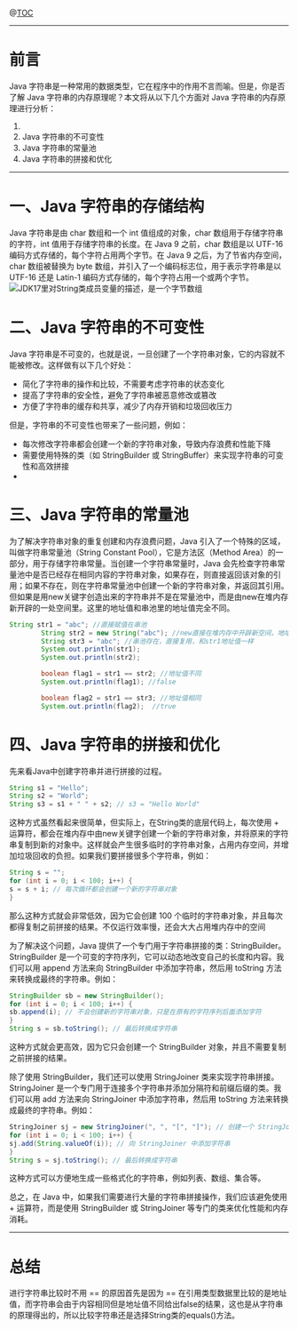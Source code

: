﻿


@[TOC](文章目录)

---

# 前言

Java 字符串是一种常用的数据类型，它在程序中的作用不言而喻。但是，你是否了解 Java 字符串的内存原理呢？本文将从以下几个方面对 Java 字符串的内存原理进行分析：

1. 
2. Java 字符串的不可变性
3. Java 字符串的常量池
4. Java 字符串的拼接和优化

---

# 一、Java 字符串的存储结构
Java 字符串是由 char 数组和一个 int 值组成的对象，char 数组用于存储字符串的字符，int 值用于存储字符串的长度。在 Java 9 之前，char 数组是以 UTF-16 编码方式存储的，每个字符占用两个字节。在 Java 9 之后，为了节省内存空间，char 数组被替换为 byte 数组，并引入了一个编码标志位，用于表示字符串是以 UTF-16 还是 Latin-1 编码方式存储的，每个字符占用一个或两个字节。
![JDK17里对String类成员变量的描述，是一个字节数组](https://img-blog.csdnimg.cn/b41b3df4d7904cb09a8a5e2add2d707b.png#pic_center)

# 二、Java 字符串的不可变性

Java 字符串是不可变的，也就是说，一旦创建了一个字符串对象，它的内容就不能被修改。这样做有以下几个好处：

- 简化了字符串的操作和比较，不需要考虑字符串的状态变化
- 提高了字符串的安全性，避免了字符串被恶意修改或篡改
- 方便了字符串的缓存和共享，减少了内存开销和垃圾回收压力


但是，字符串的不可变性也带来了一些问题，例如：

- 每次修改字符串都会创建一个新的字符串对象，导致内存浪费和性能下降
- 需要使用特殊的类（如 StringBuilder 或 StringBuffer）来实现字符串的可变性和高效拼接
- 
# 三、Java 字符串的常量池
为了解决字符串对象的重复创建和内存浪费问题，Java 引入了一个特殊的区域，叫做字符串常量池（String Constant Pool），它是方法区（Method Area）的一部分，用于存储字符串常量。当创建一个字符串常量时，Java 会先检查字符串常量池中是否已经存在相同内容的字符串对象，如果存在，则直接返回该对象的引用；如果不存在，则在字符串常量池中创建一个新的字符串对象，并返回其引用。但如果是用new关键字创造出来的字符串并不是在常量池中，而是由new在堆内存新开辟的一处空间里。这里的地址值和串池里的地址值完全不同。

```java
String str1 = "abc"; //直接赋值在串池
        String str2 = new String("abc"); //new直接在堆内存中开辟新空间，地址值和串池里的地址值不一样
        String str3 = "abc"; //串池存在，直接复用，和str1地址值一样
        System.out.println(str1);
        System.out.println(str2);

        boolean flag1 = str1 == str2; //地址值不同
        System.out.println(flag1); //false

        boolean flag2 = str1 == str3; //地址值相同
        System.out.println(flag2);  //true
```

# 四、Java 字符串的拼接和优化

先来看Java中创建字符串并进行拼接的过程。
```java
String s1 = "Hello";
String s2 = "World";
String s3 = s1 + " " + s2; // s3 = "Hello World"
```

这种方式虽然看起来很简单，但实际上，在String类的底层代码上，每次使用 + 运算符，都会在堆内存中由new关键字创建一个新的字符串对象，并将原来的字符串复制到新的对象中。这样就会产生很多临时的字符串对象，占用内存空间，并增加垃圾回收的负担。如果我们要拼接很多个字符串，例如：

```java
String s = "";
for (int i = 0; i < 100; i++) {
s = s + i; // 每次循环都会创建一个新的字符串对象
}
```

那么这种方式就会非常低效，因为它会创建 100 个临时的字符串对象，并且每次都得复制之前拼接的结果。不仅运行效率慢，还会大大占用堆内存中的空间

为了解决这个问题，Java 提供了一个专门用于字符串拼接的类：StringBuilder。StringBuilder 是一个可变的字符序列，它可以动态地改变自己的长度和内容。我们可以用 append 方法来向 StringBuilder 中添加字符串，然后用 toString 方法来转换成最终的字符串。例如：

```java
StringBuilder sb = new StringBuilder();
for (int i = 0; i < 100; i++) {
sb.append(i); // 不会创建新的字符串对象，只是在原有的字符序列后面添加字符
}
String s = sb.toString(); // 最后转换成字符串
```

这种方式就会更高效，因为它只会创建一个 StringBuilder 对象，并且不需要复制之前拼接的结果。

除了使用 StringBuilder，我们还可以使用 StringJoiner 类来实现字符串拼接。StringJoiner 是一个专门用于连接多个字符串并添加分隔符和前缀后缀的类。我们可以用 add 方法来向 StringJoiner 中添加字符串，然后用 toString 方法来转换成最终的字符串。例如：

```java
StringJoiner sj = new StringJoiner(", ", "[", "]"); // 创建一个 StringJoiner 对象，并指定分隔符为逗号，前缀为左中括号，后缀为右中括号
for (int i = 0; i < 100; i++) {
sj.add(String.valueOf(i)); // 向 StringJoiner 中添加字符串
}
String s = sj.toString(); // 最后转换成字符串
```

这种方式可以方便地生成一些格式化的字符串，例如列表、数组、集合等。

总之，在 Java 中，如果我们需要进行大量的字符串拼接操作，我们应该避免使用 + 运算符，而是使用 StringBuilder 或 StringJoiner 等专门的类来优化性能和内存消耗。

---

# 总结
进行字符串比较时不用 ==  的原因首先是因为 == 在引用类型数据里比较的是地址值，而字符串会由于内容相同但是地址值不同给出false的结果，这也是从字符串的原理得出的，所以比较字符串还是选择String类的equals()方法。
